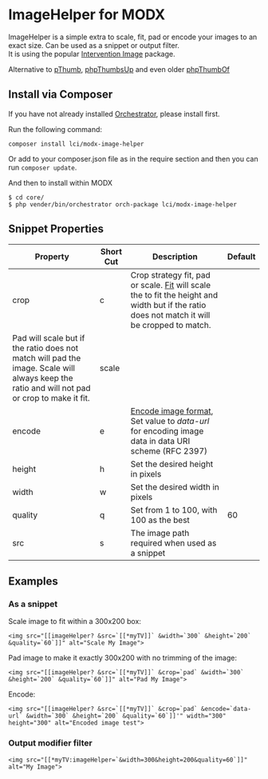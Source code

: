 # ImageHelper for MODX

ImageHelper is a simple extra to scale, fit, pad or encode your images to an exact size. Can be used as a snippet or output filter.  
It is using the popular [Intervention Image](http://image.intervention.io/) package.

Alternative to [pThumb](https://github.com/modxcms/pThumb), [phpThumbsUp](https://github.com/darkstardigital/phpThumbsUp) and
even older [phpThumbOf](https://github.com/modxcms/phpthumbof/)

## Install via Composer

If you have not already installed [Orchestrator](https://github.com/LippertComponents/Orchestrator), please install first. 

Run the following command:
```
composer install lci/modx-image-helper
```

Or add to your composer.json file as in the require section and then you can run ```composer update```.

And then to install within MODX
```
$ cd core/
$ php vender/bin/orchestrator orch-package lci/modx-image-helper
```
 
## Snippet Properties

| Property | Short Cut | Description | Default |
|---|---|---|---|
| crop | c | Crop strategy fit, pad or scale. [Fit](http://image.intervention.io/api/fit) will scale the to fit the height and width but if the ratio does not match it will be cropped to match.
Pad will scale but if the ratio does not match will pad the image. Scale will always keep the ratio and will not pad or crop to make it fit. | scale |
| encode | e | [Encode image format](http://image.intervention.io/api/encode), Set value to *data-url* for encoding image data in data URI scheme (RFC 2397)  |  |
| height | h | Set the desired height in pixels |  |
| width | w | Set the desired width in pixels |  |
| quality | q | Set from 1 to 100, with 100 as the best | 60 |
| src | s | The image path required when used as a snippet |  |


## Examples

### As a snippet

Scale image to fit within a 300x200 box:
```
<img src="[[imageHelper? &src=`[[*myTV]]` &width=`300` &height=`200` &quality=`60`]]" alt="Scale My Image">
```

Pad image to make it exactly 300x200 with no trimming of the image:
```
<img src="[[imageHelper? &src=`[[*myTV]]` &crop=`pad` &width=`300` &height=`200` &quality=`60`]]" alt="Pad My Image">
```

Encode:
```
<img src="[[imageHelper? &src=`[[*myTV]]` &crop=`pad` &encode=`data-url` &width=`300` &height=`200` &quality=`60`]]'" width="300" height="300" alt="Encoded image test">
```

### Output modifier filter 
```
<img src="[[*myTV:imageHelper=`&width=300&height=200&quality=60`]]" alt="My Image">
```
